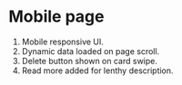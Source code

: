 # Mobile page

1. Mobile responsive UI.
2. Dynamic data loaded on page scroll.
3. Delete button shown on card swipe.
4. Read more added for lenthy description.
